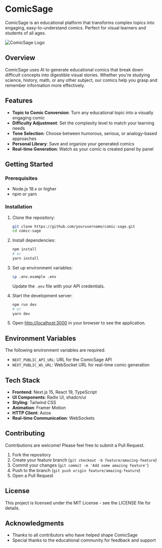 # ComicSage

ComicSage is an educational platform that transforms complex topics into engaging, easy-to-understand comics. Perfect for visual learners and students of all ages.

![ComicSage Logo](public/images/logo.png)

## Overview

ComicSage uses AI to generate educational comics that break down difficult concepts into digestible visual stories. Whether you're studying science, history, math, or any other subject, our comics help you grasp and remember information more effectively.

## Features

- **Topic to Comic Conversion**: Turn any educational topic into a visually engaging comic
- **Difficulty Adjustment**: Set the complexity level to match your learning needs
- **Tone Selection**: Choose between humorous, serious, or analogy-based approaches
- **Personal Library**: Save and organize your generated comics
- **Real-time Generation**: Watch as your comic is created panel by panel

## Getting Started

### Prerequisites

- Node.js 18.x or higher
- npm or yarn

### Installation

1. Clone the repository:
   ```bash
   git clone https://github.com/yourusername/comic-sage.git
   cd comic-sage
   ```

2. Install dependencies:
   ```bash
   npm install
   # or
   yarn install
   ```

3. Set up environment variables:
   ```bash
   cp .env.example .env
   ```
   
   Update the `.env` file with your API credentials.

4. Start the development server:
   ```bash
   npm run dev
   # or
   yarn dev
   ```

5. Open [http://localhost:3000](http://localhost:3000) in your browser to see the application.

## Environment Variables

The following environment variables are required:

- `NEXT_PUBLIC_API_URL`: URL for the ComicSage API
- `NEXT_PUBLIC_WS_URL`: WebSocket URL for real-time comic generation

## Tech Stack

- **Frontend**: Next.js 15, React 19, TypeScript
- **UI Components**: Radix UI, shadcn/ui
- **Styling**: Tailwind CSS
- **Animation**: Framer Motion
- **HTTP Client**: Axios
- **Real-time Communication**: WebSockets

## Contributing

Contributions are welcome! Please feel free to submit a Pull Request.

1. Fork the repository
2. Create your feature branch (`git checkout -b feature/amazing-feature`)
3. Commit your changes (`git commit -m 'Add some amazing feature'`)
4. Push to the branch (`git push origin feature/amazing-feature`)
5. Open a Pull Request

## License

This project is licensed under the MIT License - see the LICENSE file for details.

## Acknowledgments

- Thanks to all contributors who have helped shape ComicSage
- Special thanks to the educational community for feedback and support
